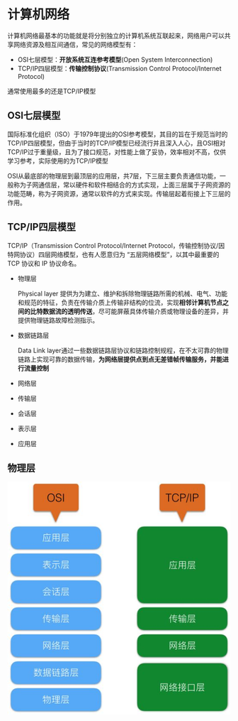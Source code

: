 # 计算机网络

计算机网络最基本的功能就是将分别独立的计算机系统互联起来，网络用户可以共享网络资源及相互间通信，常见的网络模型有：

- OSI七层模型：**开放系统互连参考模型**(Open System Interconnection)
- TCP/IP四层模型：**传输控制协议**(Transmission Control Protocol/Internet Protocol) 

通常使用最多的还是TCP/IP模型

## OSI七层模型

国际标准化组织（ISO）于1979年提出的OSI参考模型，其目的旨在于规范当时的TCP/IP四层模型，但由于当时的TCP/IP模型已经流行并且深入人心，且OSI相对TCP/IP过于重量级，且为了接口规范，对性能上做了妥协，效率相对不高，仅供学习参考，实际使用的为TCP/IP模型

OSI从最底部的物理层到最顶层的应用层，共7层，下三层主要负责通信功能，一般称为子网通信层，常以硬件和软件相结合的方式实现，上面三层属于子网资源的功能范畴，称为子网资源，通常以软件的方式来实现。传输层起着衔接上下三层的作用。

## TCP/IP四层模型
TCP/IP（Transmission Control Protocol/Internet Protocol，传输控制协议/因特网协议）四层网络模型，也有人愿意归为 “五层网络模型”，以其中最重要的 TCP 协议和 IP 协议命名。

- 物理层

  Physical layer 提供为为建立、维护和拆除物理链路所需的机械、电气、功能和规范的特征，负责在传输介质上传输非结构的位流，实现**相邻计算机节点之间的比特数据流的透明传送**，尽可能屏蔽具体传输介质或物理设备的差异，并提供物理链路故障检测指示。

- 数据链路层

  Data Link layer通过一些数据链路层协议和链路控制规程，在不太可靠的物理链路上实现可靠的数据传输，**为网络层提供点到点无差错帧传输服务，并能进行流量控制**

- 网络层

- 传输层

- 会话层

- 表示层

- 应用层

## 物理层

![](./images/tcp_ip_vs_osi.jpg)
